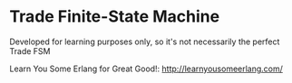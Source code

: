 # Trade Finite-State Machine
Developed for learning purposes only, so it's not necessarily the perfect Trade FSM

Learn You Some Erlang for Great Good!: http://learnyousomeerlang.com/
